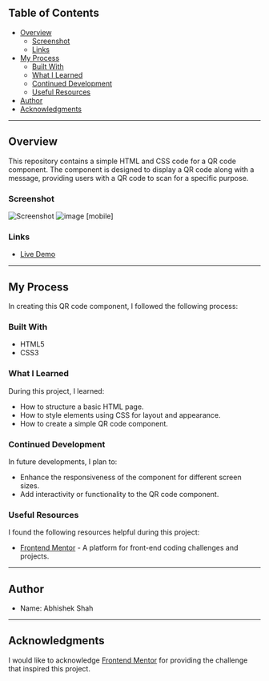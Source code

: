 ## Table of Contents

- [Overview](#overview)
  - [Screenshot](#screenshot)
  - [Links](#links)
- [My Process](#my-process)
  - [Built With](#built-with)
  - [What I Learned](#what-i-learned)
  - [Continued Development](#continued-development)
  - [Useful Resources](#useful-resources)
- [Author](#author)
- [Acknowledgments](#acknowledgments)

---

## Overview

This repository contains a simple HTML and CSS code for a QR code component. The component is designed to display a QR code along with a message, providing users with a QR code to scan for a specific purpose.

### Screenshot

![Screenshot](![image](https://github.com/Abhishekshah007/FrontendMentor-Challenges/assets/52561897/2f333a61-c7f0-45aa-b31f-2cbfa7edbf0a)
)
![image](https://github.com/Abhishekshah007/FrontendMentor-Challenges/assets/52561897/a340a88c-4809-4272-8a16-a2786f4a8ff8) [mobile]


### Links

- [Live Demo](link-to-live-demo)

---

## My Process

In creating this QR code component, I followed the following process:

### Built With

- HTML5
- CSS3

### What I Learned

During this project, I learned:

- How to structure a basic HTML page.
- How to style elements using CSS for layout and appearance.
- How to create a simple QR code component.

### Continued Development

In future developments, I plan to:

- Enhance the responsiveness of the component for different screen sizes.
- Add interactivity or functionality to the QR code component.

### Useful Resources

I found the following resources helpful during this project:

- [Frontend Mentor](https://www.frontendmentor.io?ref=challenge) - A platform for front-end coding challenges and projects.

---

## Author

- Name: Abhishek Shah

---

## Acknowledgments

I would like to acknowledge [Frontend Mentor](https://www.frontendmentor.io?ref=challenge) for providing the challenge that inspired this project.
